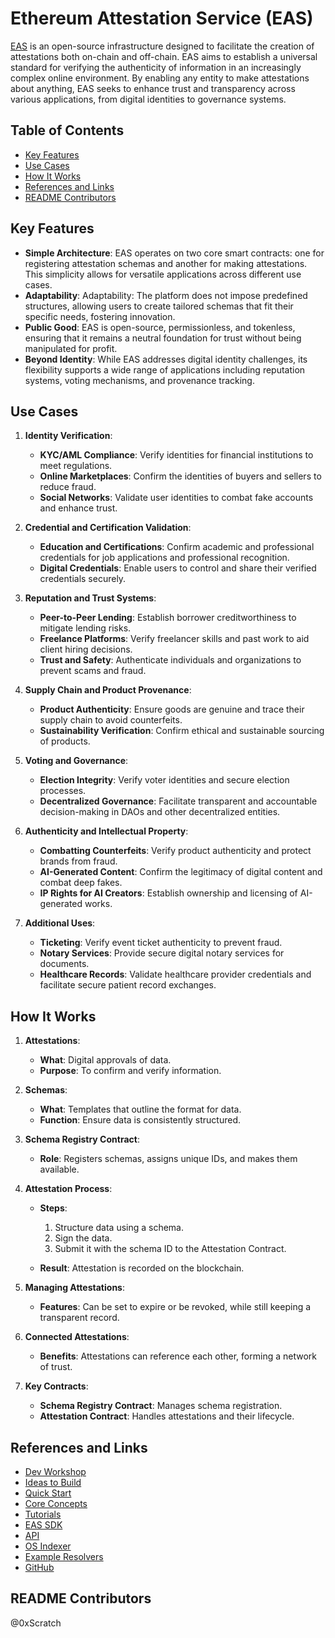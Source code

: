 # Ethereum Attestation Service (EAS)

[EAS](https://attest.org/) is an open-source infrastructure designed to facilitate the creation of attestations both on-chain and off-chain. EAS aims to establish a universal standard for verifying the authenticity of information in an increasingly complex online environment. By enabling any entity to make attestations about anything, EAS seeks to enhance trust and transparency across various applications, from digital identities to governance systems.

## Table of Contents

- [Key Features](#key-features)
- [Use Cases](#use-cases)
- [How It Works](#how-it-works)
- [References and Links](#references-and-links)
- [README Contributors](#readme-contributors)

## Key Features

- **Simple Architecture**: EAS operates on two core smart contracts: one for registering attestation schemas and another for making attestations. This simplicity allows for versatile applications across different use cases.
- **Adaptability**: Adaptability: The platform does not impose predefined structures, allowing users to create tailored schemas that fit their specific needs, fostering innovation.
- **Public Good**: EAS is open-source, permissionless, and tokenless, ensuring that it remains a neutral foundation for trust without being manipulated for profit.
- **Beyond Identity**: While EAS addresses digital identity challenges, its flexibility supports a wide range of applications including reputation systems, voting mechanisms, and provenance tracking.

## Use Cases

1. **Identity Verification**:
    - **KYC/AML Compliance**: Verify identities for financial institutions to meet regulations.
    - **Online Marketplaces**: Confirm the identities of buyers and sellers to reduce fraud.
    - **Social Networks**: Validate user identities to combat fake accounts and enhance trust.

2. **Credential and Certification Validation**:
    - **Education and Certifications**: Confirm academic and professional credentials for job applications and professional recognition.
    - **Digital Credentials**: Enable users to control and share their verified credentials securely.

3. **Reputation and Trust Systems**:
    - **Peer-to-Peer Lending**: Establish borrower creditworthiness to mitigate lending risks.
    - **Freelance Platforms**: Verify freelancer skills and past work to aid client hiring decisions.
    - **Trust and Safety**: Authenticate individuals and organizations to prevent scams and fraud.

4. **Supply Chain and Product Provenance**:
    - **Product Authenticity**: Ensure goods are genuine and trace their supply chain to avoid counterfeits.
    - **Sustainability Verification**: Confirm ethical and sustainable sourcing of products.

5. **Voting and Governance**:
    - **Election Integrity**: Verify voter identities and secure election processes.
    - **Decentralized Governance**: Facilitate transparent and accountable decision-making in DAOs and other decentralized entities.

6. **Authenticity and Intellectual Property**:
    - **Combatting Counterfeits**: Verify product authenticity and protect brands from fraud.
    - **AI-Generated Content**: Confirm the legitimacy of digital content and combat deep fakes.
    - **IP Rights for AI Creators**: Establish ownership and licensing of AI-generated works.

7. **Additional Uses**:
    - **Ticketing**: Verify event ticket authenticity to prevent fraud.
    - **Notary Services**: Provide secure digital notary services for documents.
    - **Healthcare Records**: Validate healthcare provider credentials and facilitate secure patient record exchanges.

## How It Works

1. **Attestations**:
    - **What**: Digital approvals of data.
    - **Purpose**: To confirm and verify information.

2. **Schemas**:
    - **What**: Templates that outline the format for data.
    - **Function**: Ensure data is consistently structured.

3. **Schema Registry Contract**:
    - **Role**: Registers schemas, assigns unique IDs, and makes them available.

4. **Attestation Process**:
    - **Steps**:

        1. Structure data using a schema.
        2. Sign the data.
        3. Submit it with the schema ID to the Attestation Contract.

    - **Result**: Attestation is recorded on the blockchain.

5. **Managing Attestations**:
    - **Features**: Can be set to expire or be revoked, while still keeping a transparent record.

6. **Connected Attestations**:
    - **Benefits**: Attestations can reference each other, forming a network of trust.

7. **Key Contracts**:
    - **Schema Registry Contract**: Manages schema registration.
    - **Attestation Contract**: Handles attestations and their lifecycle.

## References and Links

- [Dev Workshop](https://www.youtube.com/watch?v=bafc92BbKeU)
- [Ideas to Build](https://docs.attest.org/docs/category/ideas-to-build)
- [Quick Start](https://docs.attest.org/docs/category/quick-start)
- [Core Concepts](https://docs.attest.org/docs/category/core-concepts)
- [Tutorials](https://docs.attest.org/docs/category/core-concepts)
- [EAS SDK](https://docs.attest.org/docs/developer-tools/eas-sdk)
- [API](https://docs.attest.org/docs/developer-tools/eas-sdk)
- [OS Indexer](https://github.com/ethereum-attestation-service/eas-indexing-service)
- [Example Resolvers](https://github.com/ethereum-attestation-service/eas-contracts/tree/master/contracts/resolver/examples)
- [GitHub](https://github.com/ethereum-attestation-service)

## README Contributors

@0xScratch
